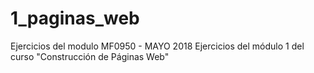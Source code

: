 # 1_paginas_web
Ejercicios del modulo MF0950 - MAYO 2018
Ejercicios del módulo 1 del curso "Construcción de Páginas Web"